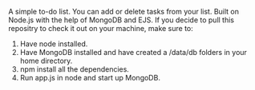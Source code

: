 A simple to-do list. You can add or delete tasks from your list. 
Built on Node.js with the help of MongoDB and EJS.
If you decide to pull this repositry to check it out on your machine, make sure to:
1. Have node installed.
2. Have MongoDB installed and have created a /data/db folders in your home directory.
3. npm install all the dependencies.
4. Run app.js in node and start up MongoDB.